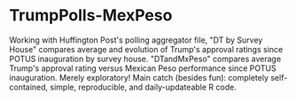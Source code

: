 # TrumpPolls-MexPeso
Working with Huffington Post's polling aggregator file, "DT by Survey House" compares average and evolution of Trump's approval ratings 
since POTUS inauguration by survey house.
"DTandMxPeso" compares average Trump's approval rating versus Mexican Peso performance since POTUS inauguration. Merely exploratory!
Main catch (besides fun): completely self-contained, simple, reproducible, and daily-updateable R code.
